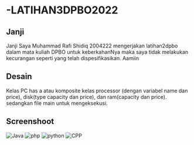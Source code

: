 # -LATIHAN3DPBO2022

## Janji
Janji Saya Muhammad Rafi Shidiq 2004222 mengerjakan latihan2dpbo dalam mata kuliah DPBO untuk keberkahanNya maka saya tidak melakukan kecurangan seperti yang telah dispesifikasikan. Aamiin

## Desain
Kelas PC has a atau komposite kelas processor (dengan variabel name dan price), disk(type capacity dan price), dan ram(capacity dan price). sedangkan file main untuk mengeksekusi.


## Screenshoot
![Java](https://user-images.githubusercontent.com/96433779/155867709-01aa74c5-3399-4fa0-b496-8d4c75260684.png)
![php](https://user-images.githubusercontent.com/96433779/155867710-86006352-5659-422c-8244-4631ac2b0154.png)
![python](https://user-images.githubusercontent.com/96433779/155867711-f967f979-95d9-474b-863b-b208d02861a3.png)
![CPP](https://user-images.githubusercontent.com/96433779/155867712-87fdee0c-e3f3-4a9b-8bca-934e3b099527.png)
